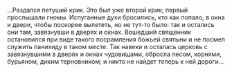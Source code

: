 <!--2017-01-02 12:52:06-->
…Раздался петуший крик. Это был уже второй крик; первый прослышали гномы. Испуганные духи бросились, кто как попало, в окна и двери, чтобы поскорее вылететь, но не тут-то было: так и остались они там, завязнувши в дверях и окнах. Вошедший священник остановился при виде такого посрамления божьей святыни и не посмел служить панихиду в таком месте. Так навеки и осталась церковь с завязнувшими в дверях и окнах чудовищами, обросла лесом, корнями, бурьяном, диким терновником; и никто не найдет теперь к ней дороги…